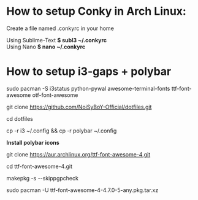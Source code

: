 # How to setup Conky in Arch Linux:

Create a file named .conkyrc in your home


Using Sublime-Text <b>$ subl3 ~/.conkyrc</b>
<br>
Using Nano <b>$ nano ~/.conkyrc</b>


# How to setup i3-gaps + polybar

sudo pacman -S i3status python-pywal awesome-terminal-fonts ttf-font-awesome otf-font-awesome

git clone https://github.com/NoiSyBoY-Official/dotfiles.git

cd dotfiles

cp -r i3 ~/.config && cp -r polybar ~/.config

<b>Install polybar icons</b>

git clone https://aur.archlinux.org/ttf-font-awesome-4.git

cd ttf-font-awesome-4.git

makepkg -s --skippgpcheck

sudo pacman -U ttf-font-awesome-4-4.7.0-5-any.pkg.tar.xz
